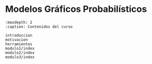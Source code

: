 # Modelos Gráficos Probabilísticos

```{toctree}
:maxdepth: 2
:caption: Contenidos del curso

introduccion
motivacion
herramientas
modulo1/index
modulo2/index
modulo3/index
```
